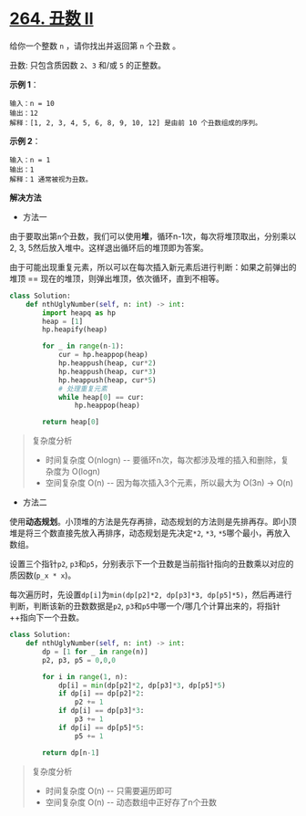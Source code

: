 # [264. 丑数 II](https://leetcode-cn.com/problems/ugly-number-ii/)

给你一个整数 `n` ，请你找出并返回第 `n` 个丑数 。

丑数: 只包含质因数 `2`、`3` 和/或 `5` 的正整数。


**示例 1**：
```
输入：n = 10
输出：12
解释：[1, 2, 3, 4, 5, 6, 8, 9, 10, 12] 是由前 10 个丑数组成的序列。
```

**示例 2**：
```
输入：n = 1
输出：1
解释：1 通常被视为丑数。
```

**解决方法**

* 方法一

由于要取出第`n`个丑数，我们可以使用**堆**，循环n-1次，每次将堆顶取出，分别乘以2, 3, 5然后放入堆中。这样退出循环后的堆顶即为答案。

由于可能出现重复元素，所以可以在每次插入新元素后进行判断：如果之前弹出的堆顶 == 现在的堆顶，则弹出堆顶，依次循环，直到不相等。

```py
class Solution:
    def nthUglyNumber(self, n: int) -> int:
        import heapq as hp
        heap = [1]
        hp.heapify(heap)

        for _ in range(n-1):
            cur = hp.heappop(heap)
            hp.heappush(heap, cur*2)
            hp.heappush(heap, cur*3)
            hp.heappush(heap, cur*5)
            # 处理重复元素
            while heap[0] == cur:
                hp.heappop(heap)

        return heap[0]
```

> 复杂度分析
> * 时间复杂度 O(nlogn) -- 要循环n次，每次都涉及堆的插入和删除，复杂度为 O(logn)
> * 空间复杂度 O(n) -- 因为每次插入3个元素，所以最大为 O(3n) &rarr; O(n)

* 方法二

使用**动态规划**。小顶堆的方法是先存再排，动态规划的方法则是先排再存。即小顶堆是将三个数直接先放入再排序，动态规划是先决定`*2`, `*3`, `*5`哪个最小，再放入数组。

设置三个指针`p2`, `p3`和`p5`，分别表示下一个丑数是当前指针指向的丑数乘以对应的质因数(`p_x * x`)。

每次遍历时，先设置`dp[i]`为`min(dp[p2]*2, dp[p3]*3, dp[p5]*5)`，然后再进行判断，判断该新的丑数数据是`p2`, `p3`和`p5`中哪一个/哪几个计算出来的，将指针++指向下一个丑数。

```py
class Solution:
    def nthUglyNumber(self, n: int) -> int:
        dp = [1 for _ in range(n)]
        p2, p3, p5 = 0,0,0

        for i in range(1, n):
            dp[i] = min(dp[p2]*2, dp[p3]*3, dp[p5]*5)
            if dp[i] == dp[p2]*2:
                p2 += 1
            if dp[i] == dp[p3]*3:
                p3 += 1
            if dp[i] == dp[p5]*5:
                p5 += 1

        return dp[n-1]
```

> 复杂度分析
> * 时间复杂度 O(n) -- 只需要遍历即可
> * 空间复杂度 O(n) -- 动态数组中正好存了n个丑数